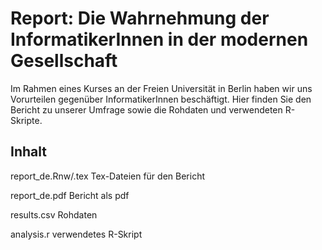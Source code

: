 # Report: Die Wahrnehmung der InformatikerInnen in der modernen Gesellschaft

Im Rahmen eines Kurses an der Freien Universität in Berlin haben wir uns Vorurteilen gegenüber InformatikerInnen beschäftigt. Hier finden Sie den Bericht zu unserer Umfrage sowie die Rohdaten und verwendeten R-Skripte.

## Inhalt

report_de.Rnw/.tex         Tex-Dateien für den Bericht

report_de.pdf              Bericht als pdf

results.csv                Rohdaten

analysis.r                 verwendetes R-Skript

